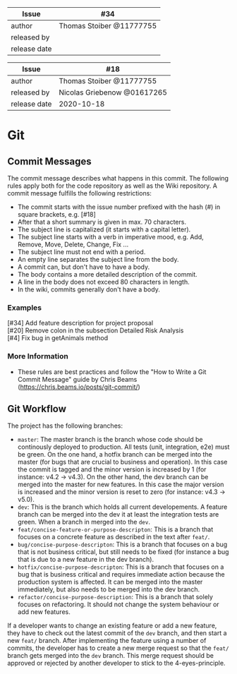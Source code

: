 | Issue | #34 |
| ----- | -- |
| author | Thomas Stoiber @11777755 |
| released by |  |
| release date |  |

| Issue | #18 |
| ----- | -- |
| author | Thomas Stoiber @11777755 |
| released by | Nicolas Griebenow @01617265 |
| release date | 2020-10-18 |

# Git

## Commit Messages
The commit message describes what happens in this commit. The following rules apply both for the code repository as well as the Wiki repository.
A commit message fulfills the following restrictions:
 - The commit starts with the issue number prefixed with the hash (#) in square brackets, e.g. \[#18\]
 - After that a short summary is given in max. 70 characters.
 - The subject line is capitalized (it starts with a capital letter).
 - The subject line starts with a verb in imperative mood, e.g. Add, Remove, Move, Delete, Change, Fix ...
 - The subject line must not end with a period.
 - An empty line separates the subject line from the body.
 - A commit can, but don't have to have a body.
 - The body contains a more detailed description of the commit.
 - A line in the body does not exceed 80 characters in length.
 - In the wiki, commits generally don't have a body.

### Examples

[#34] Add feature description for project proposal<br>
[#20] Remove colon in the subsection Detailed Risk Analysis<br>
[#4] Fix bug in getAnimals method<br>

### More Information
 * These rules are best practices and follow the "How to Write a Git Commit Message" guide by Chris Beams (https://chris.beams.io/posts/git-commit/)

## Git Workflow

The project has the following branches:
* `master`: The master branch is the branch whose code should be continously deployed to production. All tests (unit, integration, e2e) must be green.
On the one hand, a hotfix branch can be merged into the master (for bugs that are crucial to business and operation). In this case the commit is tagged and the minor version is increased by 1 (for instance: v4.2 -> v4.3).
On the other hand, the dev branch can be merged into the master for new features. In this case the major version is increased and the minor version is reset to zero (for instance: v4.3 -> v5.0).
* `dev`: This is the branch which holds all current developements. A feature branch can be merged into the dev it at least the integration tests are green. When a branch in merged into the `dev`.
* `feat/concise-feature-or-purpose-descripton`: This is a branch that focuses on a concrete feature as described in the text after `feat/`.
* `bug/concise-purpose-descripton`: This is a branch that focuses on a bug that is not business critical, but still needs to be fixed (for instance a bug that is due to a new feature in the dev branch).
* `hotfix/concise-purpose-descripton`: This is a branch that focuses on a bug that is business critical and requires immediate action because the production system is affected. It can be merged into the master immediately, but also needs to be merged into the dev branch.
* `refactor/concise-purpose-description`: This is a branch that solely focuses on refactoring. It should not change the system behaviour or add new features.

If a developer wants to change an existing feature or add a new feature, they have to check out the latest commit of the `dev` branch, and then start a new `feat/` branch. After implementing the feature using a number of commits, the developer has to create a new merge request so that the `feat/` branch gets merged into the `dev` branch. This merge request should be approved or rejected by another developer to stick to the 4-eyes-principle.

